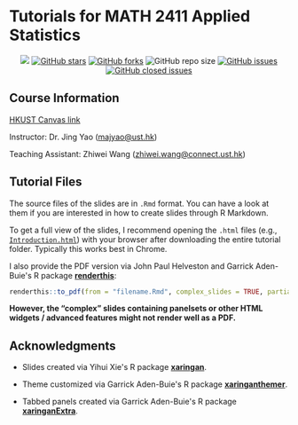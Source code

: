 # Tutorials for MATH 2411 Applied Statistics

<!-- metrics -->
<p align="center">
    <a href="https://hits.seeyoufarm.com"><img src="https://hits.seeyoufarm.com/api/count/incr/badge.svg?url=https%3A%2F%2Fgithub.com%2Fstatwangz%2FMATH-2411-Applied-Statistics&count_bg=%2379C83D&title_bg=%23555555&icon=&icon_color=%23E7E7E7&title=hits&edge_flat=false"/></a>
    <a href="https://github.com/statwangz/MATH-2411-Applied-Statistics/stargazers"><img alt="GitHub stars" src="https://img.shields.io/github/stars/statwangz/MATH-2411-Applied-Statistics"></a>
    <a href="https://github.com/statwangz/MATH-4432-Statistical-Machine-Learning/network"><img alt="GitHub forks" src="https://img.shields.io/github/forks/statwangz/MATH-2411-Applied-Statistics"></a>
    <img alt="GitHub repo size" src="https://img.shields.io/github/repo-size/statwangz/MATH-2411-Applied-Statistics">
    <a href="https://github.com/statwangz/MATH-2411-Applied-Statistics/issues"><img alt="GitHub issues" src="https://img.shields.io/github/issues/statwangz/MATH-2411-Applied-Statistics"></a>
    <a href="https://github.com/statwangz/MATH-2411-Applied-Statistics/issues?q=is%3Aissue+is%3Aclosed"><img alt="GitHub closed issues" src="https://img.shields.io/github/issues-closed/statwangz/MATH-2411-Applied-Statistics"></a>
</p>

## Course Information

[HKUST Canvas link](https://canvas.ust.hk/courses/59569)
 
Instructor: Dr. Jing Yao (<majyao@ust.hk>)

Teaching Assistant: Zhiwei Wang (<zhiwei.wang@connect.ust.hk>)

## Tutorial Files

The source files of the slides are in `.Rmd` format.
You can have a look at them if you are interested in how to create slides through R Markdown.

To get a full view of the slides, I recommend opening the `.html` files (e.g., [`Introduction.html`](https://github.com/statwangz/MATH-2411-Applied-Statistics/blob/main/T01%20A%20Brief%20Introduction%20to%20R/Introduction.html)) with your browser after downloading the entire tutorial folder.
Typically this works best in Chrome.

I also provide the PDF version via John Paul Helveston and Garrick Aden-Buie's R package [**renderthis**](https://github.com/jhelvy/renderthis):
```r
renderthis::to_pdf(from = "filename.Rmd", complex_slides = TRUE, partial_slides = FALSE)
```
**However, the “complex” slides containing panelsets or other HTML widgets / advanced features might not render well as a PDF.**

## Acknowledgments

- Slides created via Yihui Xie's R package [**xaringan**](https://github.com/yihui/xaringan).

- Theme customized via Garrick Aden-Buie's R package [**xaringanthemer**](https://github.com/gadenbuie/xaringanthemer).

- Tabbed panels created via Garrick Aden-Buie's R package [**xaringanExtra**](https://github.com/gadenbuie/xaringanExtra/).